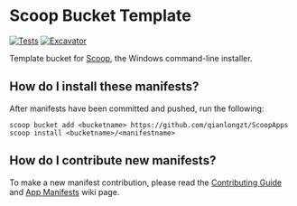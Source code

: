 # Scoop Bucket Template

[![Tests](https://github.com/qianlongzt/ScoopApps/actions/workflows/ci.yml/badge.svg)](https://github.com/qianlongzt/ScoopApps/actions/workflows/ci.yml) [![Excavator](https://github.com/qianlongzt/ScoopApps/actions/workflows/excavator.yml/badge.svg)](https://github.com/qianlongzt/ScoopApps/actions/workflows/excavator.yml)

Template bucket for [Scoop](https://scoop.sh), the Windows command-line installer.

## How do I install these manifests?

After manifests have been committed and pushed, run the following:

```pwsh
scoop bucket add <bucketname> https://github.com/qianlongzt/ScoopApps
scoop install <bucketname>/<manifestname>
```

## How do I contribute new manifests?

To make a new manifest contribution, please read the [Contributing
Guide](https://github.com/ScoopInstaller/.github/blob/main/.github/CONTRIBUTING.md)
and [App Manifests](https://github.com/ScoopInstaller/Scoop/wiki/App-Manifests)
wiki page.
